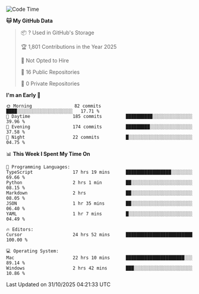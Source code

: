 <!--START_SECTION:waka-->
![Code Time](http://img.shields.io/badge/Code%20Time-8%2C011%20hrs%2026%20mins-blue)

**🐱 My GitHub Data** 

> 📦 ? Used in GitHub's Storage 
 > 
> 🏆 1,801 Contributions in the Year 2025
 > 
> 🚫 Not Opted to Hire
 > 
> 📜 16 Public Repositories 
 > 
> 🔑 0 Private Repositories 
 > 
**I'm an Early 🐤** 

```text
🌞 Morning                82 commits          ████░░░░░░░░░░░░░░░░░░░░░   17.71 % 
🌆 Daytime                185 commits         ██████████░░░░░░░░░░░░░░░   39.96 % 
🌃 Evening                174 commits         █████████░░░░░░░░░░░░░░░░   37.58 % 
🌙 Night                  22 commits          █░░░░░░░░░░░░░░░░░░░░░░░░   04.75 % 
```


📊 **This Week I Spent My Time On** 

```text
💬 Programming Languages: 
TypeScript               17 hrs 19 mins      █████████████████░░░░░░░░   69.66 % 
Python                   2 hrs 1 min         ██░░░░░░░░░░░░░░░░░░░░░░░   08.15 % 
Markdown                 2 hrs               ██░░░░░░░░░░░░░░░░░░░░░░░   08.05 % 
JSON                     1 hr 35 mins        ██░░░░░░░░░░░░░░░░░░░░░░░   06.40 % 
YAML                     1 hr 7 mins         █░░░░░░░░░░░░░░░░░░░░░░░░   04.49 % 

🔥 Editors: 
Cursor                   24 hrs 52 mins      █████████████████████████   100.00 % 

💻 Operating System: 
Mac                      22 hrs 10 mins      ██████████████████████░░░   89.14 % 
Windows                  2 hrs 42 mins       ███░░░░░░░░░░░░░░░░░░░░░░   10.86 % 
```


 Last Updated on 31/10/2025 04:21:33 UTC
<!--END_SECTION:waka-->

